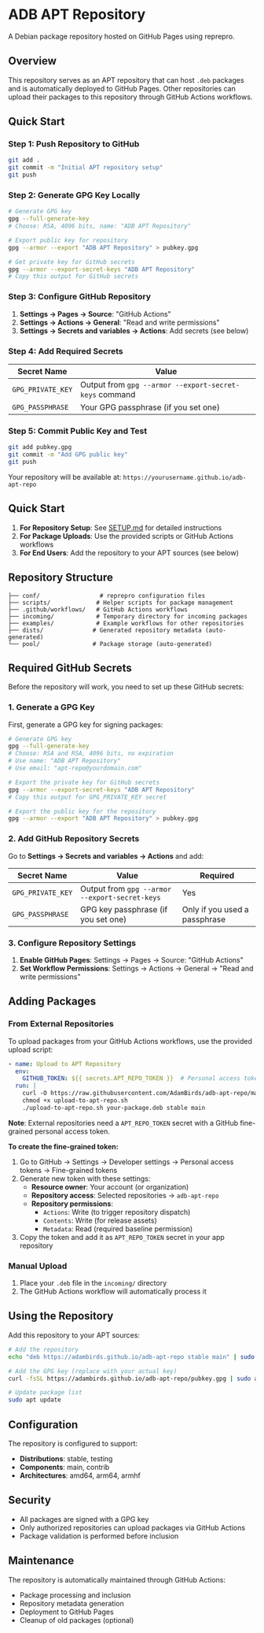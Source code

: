# ADB APT Repository

A Debian package repository hosted on GitHub Pages using reprepro.

## Overview

This repository serves as an APT repository that can host `.deb` packages and is automatically deployed to GitHub Pages. Other repositories can upload their packages to this repository through GitHub Actions workflows.

## Quick Start

### Step 1: Push Repository to GitHub
```bash
git add .
git commit -m "Initial APT repository setup"
git push
```

### Step 2: Generate GPG Key Locally
```bash
# Generate GPG key
gpg --full-generate-key
# Choose: RSA, 4096 bits, name: "ADB APT Repository"

# Export public key for repository
gpg --armor --export "ADB APT Repository" > pubkey.gpg

# Get private key for GitHub secrets
gpg --armor --export-secret-keys "ADB APT Repository"
# Copy this output for GitHub secrets
```

### Step 3: Configure GitHub Repository
1. **Settings → Pages → Source**: "GitHub Actions"
2. **Settings → Actions → General**: "Read and write permissions"  
3. **Settings → Secrets and variables → Actions**: Add secrets (see below)

### Step 4: Add Required Secrets
| Secret Name | Value |
|-------------|--------|
| `GPG_PRIVATE_KEY` | Output from `gpg --armor --export-secret-keys` command |
| `GPG_PASSPHRASE` | Your GPG passphrase (if you set one) |

### Step 5: Commit Public Key and Test
```bash
git add pubkey.gpg
git commit -m "Add GPG public key"
git push
```

Your repository will be available at: `https://yourusername.github.io/adb-apt-repo`

## Quick Start

1. **For Repository Setup**: See [SETUP.md](SETUP.md) for detailed instructions
2. **For Package Uploads**: Use the provided scripts or GitHub Actions workflows
3. **For End Users**: Add the repository to your APT sources (see below)

## Repository Structure

```
├── conf/                 # reprepro configuration files
├── scripts/             # Helper scripts for package management
├── .github/workflows/   # GitHub Actions workflows
├── incoming/            # Temporary directory for incoming packages
├── examples/            # Example workflows for other repositories
├── dists/              # Generated repository metadata (auto-generated)
└── pool/               # Package storage (auto-generated)
```

## Required GitHub Secrets

Before the repository will work, you need to set up these GitHub secrets:

### 1. Generate a GPG Key

First, generate a GPG key for signing packages:

```bash
# Generate GPG key
gpg --full-generate-key
# Choose: RSA and RSA, 4096 bits, no expiration
# Use name: "ADB APT Repository"
# Use email: "apt-repo@yourdomain.com"

# Export the private key for GitHub secrets
gpg --armor --export-secret-keys "ADB APT Repository"
# Copy this output for GPG_PRIVATE_KEY secret

# Export the public key for the repository
gpg --armor --export "ADB APT Repository" > pubkey.gpg
```

### 2. Add GitHub Repository Secrets

Go to **Settings → Secrets and variables → Actions** and add:

| Secret Name | Value | Required |
|-------------|-------|----------|
| `GPG_PRIVATE_KEY` | Output from `gpg --armor --export-secret-keys` | Yes |
| `GPG_PASSPHRASE` | GPG key passphrase (if you set one) | Only if you used a passphrase |

### 3. Configure Repository Settings

1. **Enable GitHub Pages**: Settings → Pages → Source: "GitHub Actions"
2. **Set Workflow Permissions**: Settings → Actions → General → "Read and write permissions"

## Adding Packages

### From External Repositories

To upload packages from your GitHub Actions workflows, use the provided upload script:

```yaml
- name: Upload to APT Repository
  env:
    GITHUB_TOKEN: ${{ secrets.APT_REPO_TOKEN }}  # Personal access token
  run: |
    curl -O https://raw.githubusercontent.com/AdamBirds/adb-apt-repo/main/scripts/upload-to-apt-repo.sh
    chmod +x upload-to-apt-repo.sh
    ./upload-to-apt-repo.sh your-package.deb stable main
```

**Note**: External repositories need a `APT_REPO_TOKEN` secret with a GitHub fine-grained personal access token.

**To create the fine-grained token:**
1. Go to GitHub → Settings → Developer settings → Personal access tokens → Fine-grained tokens
2. Generate new token with these settings:
   - **Resource owner**: Your account (or organization)
   - **Repository access**: Selected repositories → `adb-apt-repo`
   - **Repository permissions**:
     - `Actions`: Write (to trigger repository dispatch)
     - `Contents`: Write (for release assets)
     - `Metadata`: Read (required baseline permission)
3. Copy the token and add it as `APT_REPO_TOKEN` secret in your app repository

### Manual Upload

1. Place your `.deb` file in the `incoming/` directory
2. The GitHub Actions workflow will automatically process it

## Using the Repository

Add this repository to your APT sources:

```bash
# Add the repository
echo "deb https://adambirds.github.io/adb-apt-repo stable main" | sudo tee /etc/apt/sources.list.d/adb-apt-repo.list

# Add the GPG key (replace with your actual key)
curl -fsSL https://adambirds.github.io/adb-apt-repo/pubkey.gpg | sudo apt-key add -

# Update package list
sudo apt update
```

## Configuration

The repository is configured to support:
- **Distributions**: stable, testing
- **Components**: main, contrib
- **Architectures**: amd64, arm64, armhf

## Security

- All packages are signed with a GPG key
- Only authorized repositories can upload packages via GitHub Actions
- Package validation is performed before inclusion

## Maintenance

The repository is automatically maintained through GitHub Actions:
- Package processing and inclusion
- Repository metadata generation
- Deployment to GitHub Pages
- Cleanup of old packages (optional)
